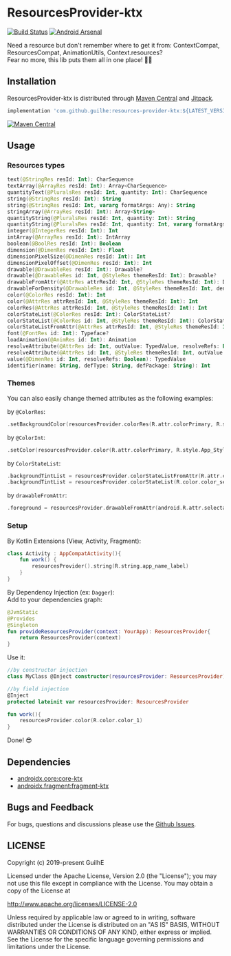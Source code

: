 # ResourcesProvider-ktx
[![Build Status](https://travis-ci.org/GuilhE/ResourcesProvider-ktx.svg?branch=master)](https://travis-ci.org/GuilhE/ResourcesProvider-ktx) [![Android Arsenal](https://img.shields.io/badge/Android%20Arsenal-ResourcesProvider--ktx-brightgreen.svg?style=flat)](https://android-arsenal.com/details/1/7921)

Need a resource but don't remember where to get it from: ContextCompat, ResourcesCompat, AnimationUtils, Context.resources?  
Fear no more, this lib puts them all in one place! 🤩🥳

## Installation

ResourcesProvider-ktx is distributed through [Maven Central](https://search.maven.org/artifact/com.github.guilhe/resources-provider-ktx) and [Jitpack](https://jitpack.io/#GuilhE/ResourcesProvider-ktx).

```groovy
implementation 'com.github.guilhe:resources-provider-ktx:${LATEST_VERSION}'
```
[![Maven Central](https://img.shields.io/maven-central/v/com.github.guilhe/resources-provider-ktx.svg)](https://search.maven.org/search?q=g:com.github.guilhe%20AND%20resources-provider-ktx)

## Usage

### Resources types

```kotlin
text(@StringRes resId: Int): CharSequence
textArray(@ArrayRes resId: Int): Array<CharSequence>
quantityText(@PluralsRes resId: Int, quantity: Int): CharSequence
string(@StringRes resId: Int): String
string(@StringRes resId: Int, vararg formatArgs: Any): String
stringArray(@ArrayRes resId: Int): Array<String>
quantityString(@PluralsRes resId: Int, quantity: Int): String
quantityString(@PluralsRes resId: Int, quantity: Int, vararg formatArgs: Any): String
integer(@IntegerRes resId: Int): Int
intArray(@ArrayRes resId: Int): IntArray
boolean(@BoolRes resId: Int): Boolean
dimension(@DimenRes resId: Int): Float
dimensionPixelSize(@DimenRes resId: Int): Int
dimensionPixelOffset(@DimenRes resId: Int): Int
drawable(@DrawableRes resId: Int): Drawable?
drawable(@DrawableRes id: Int, @StyleRes themeResId: Int): Drawable?
drawableFromAttr(@AttrRes attrResId: Int, @StyleRes themeResId: Int): Drawable?
drawableForDensity(@DrawableRes id: Int, @StyleRes themeResId: Int, density: Int): Drawable?
color(@ColorRes resId: Int): Int
color(@AttrRes attrResId: Int, @StyleRes themeResId: Int): Int
colorRes(@AttrRes attrResId: Int, @StyleRes themeResId: Int): Int
colorStateList(@ColorRes resId: Int): ColorStateList?
colorStateList(@ColorRes id: Int, @StyleRes themeResId: Int): ColorStateList?
colorStateListFromAttr(@AttrRes attrResId: Int, @StyleRes themeResId: Int): ColorStateList
font(@FontRes id: Int): Typeface?
loadAnimation(@AnimRes id: Int): Animation
resolveAttribute(@AttrRes id: Int, outValue: TypedValue, resolveRefs: Boolean): Boolean
resolveAttribute(@AttrRes id: Int, @StyleRes themeResId: Int, outValue: TypedValue, resolveRefs: Boolean): Boolean
value(@DimenRes id: Int, resolveRefs: Boolean): TypedValue
identifier(name: String, defType: String, defPackage: String): Int
```
### Themes

You can also easily change themed attributes as the following examples:

by `@ColorRes`:  
```kotlin
.setBackgroundColor(resourcesProvider.colorRes(R.attr.colorPrimary, R.style.App_Style_A)
```

by `@ColorInt`:  
```kotlin
.setColor(resourcesProvider.color(R.attr.colorPrimary, R.style.App_Style_B))
```

by `ColorStateList`:  
```kotlin
.backgroundTintList = resourcesProvider.colorStateListFromAttr(R.attr.colorPrimary, R.style.App_Style_C)
.backgroundTintList = resourcesProvider.colorStateList(R.color.color_selector, R.style.App_Style_C)
```

by `drawableFromAttr`:  
```kotlin
.foreground = resourcesProvider.drawableFromAttr(android.R.attr.selectableItemBackground, R.style.App)
```

### Setup

By Kotlin Extensions (View, Activity, Fragment):
```kotlin
class Activity : AppCompatActivity(){
    fun work() {
        resourcesProvider().string(R.string.app_name_label)
    }
}
```
By Dependency Injection (ex: `Dagger`):  
Add to your dependencies graph:
```kotlin
@JvmStatic
@Provides
@Singleton
fun provideResourcesProvider(context: YourApp): ResourcesProvider{
    return ResourcesProvider(context)
}
```
Use it:
```kotlin
//by constructor injection
class MyClass @Inject constructor(resourcesProvider: ResourcesProvider)

//by field injection
@Inject
protected lateinit var resourcesProvider: ResourcesProvider

fun work(){
    resourcesProvider.color(R.color.color_1)
}
``` 
Done! 😎
    
## Dependencies

- [androidx.core:core-ktx](https://developer.android.com/jetpack/androidx/releases/core)
- [androidx.fragment:fragment-ktx](https://developer.android.com/jetpack/androidx/releases/fragment)



## Bugs and Feedback

For bugs, questions and discussions please use the [Github Issues](https://github.com/GuilhE/ResourcesProvider-ktx/issues).

## LICENSE

Copyright (c) 2019-present GuilhE

Licensed under the Apache License, Version 2.0 (the "License");
you may not use this file except in compliance with the License.
You may obtain a copy of the License at

<http://www.apache.org/licenses/LICENSE-2.0>

Unless required by applicable law or agreed to in writing, software
distributed under the License is distributed on an "AS IS" BASIS,
WITHOUT WARRANTIES OR CONDITIONS OF ANY KIND, either express or implied.
See the License for the specific language governing permissions and
limitations under the License.
